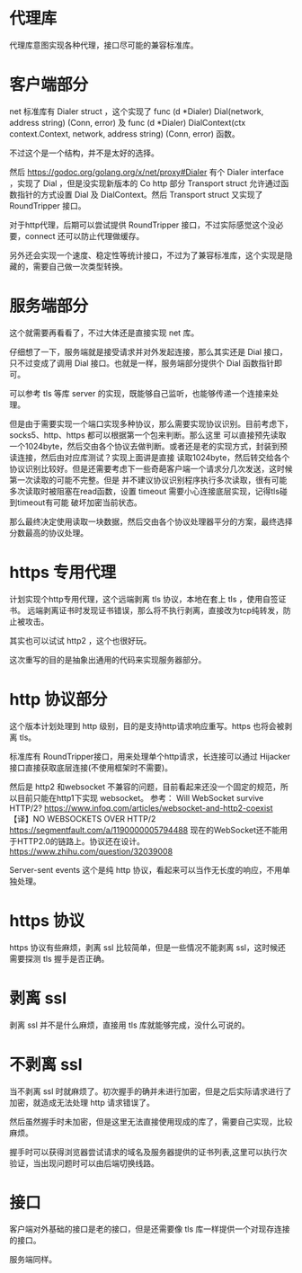  # 代理库

代理库意图实现各种代理，接口尽可能的兼容标准库。


# 客户端部分

net 标准库有 Dialer struct ，这个实现了 func (d *Dialer) Dial(network, address string) (Conn, error) 及 
func (d *Dialer) DialContext(ctx context.Context, network, address string) (Conn, error) 函数。

不过这个是一个结构，并不是太好的选择。

然后 https://godoc.org/golang.org/x/net/proxy#Dialer 有个 Dialer interface ，实现了 Dial ，但是没实现新版本的 Co
http 部分 Transport struct 允许通过函数指针的方式设置 Dial 及 DialContext。然后 Transport struct 又实现了 RoundTripper 接口。

对于http代理，后期可以尝试提供 RoundTripper 接口，不过实际感觉这个没必要，connect 还可以防止代理做缓存。


另外还会实现一个速度、稳定性等统计接口，不过为了兼容标准库，这个实现是隐藏的，需要自己做一次类型转换。

# 服务端部分


这个就需要再看看了，不过大体还是直接实现 net 库。

仔细想了一下，服务端就是接受请求并对外发起连接，那么其实还是 Dial 接口，只不过变成了调用 Dial 接口。也就是一样，服务端部分提供个 
Dial 函数指针即可。

可以参考 tls 等库 server 的实现，既能够自己监听，也能够传递一个连接来处理。

但是由于需要实现一个端口实现多种协议，那么需要实现协议识别。目前考虑下，socks5、http、https 都可以根据第一个包来判断。那么这里
可以直接预先读取一个1024byte，然后交由各个协议去做判断。或者还是老的实现方式，封装到预读连接，然后由对应库测试？实现上面讲是直接
读取1024byte，然后转交给各个协议识别比较好。但是还需要考虑下一些奇葩客户端一个请求分几次发送，这时候 第一次读取的可能不完整。但是
并不建议协议识别程序执行多次读取，很有可能多次读取时被阻塞在read函数，设置 timeout 需要小心连接底层实现，记得tls碰到timeout有可能
破坏加密当前状态。

那么最终决定使用读取一块数据，然后交由各个协议处理器平分的方案，最终选择分数最高的协议处理。


# https 专用代理

计划实现个http专用代理，这个远端剥离 tls 协议，本地在套上 tls ，使用自签证书。
远端剥离证书时发现证书错误，那么将不执行剥离，直接改为tcp纯转发，防止被攻击。

其实也可以试试 http2 ，这个也很好玩。

这次重写的目的是抽象出通用的代码来实现服务器部分。


# http 协议部分

这个版本计划处理到 http 级别，目的是支持http请求响应重写。https 也将会被剥离 tls。

标准库有 RoundTripper接口，用来处理单个http请求，长连接可以通过 Hijacker 接口直接获取底层连接(不使用框架时不需要)。

然后是 http2 和websocket 不兼容的问题，目前看起来还没一个固定的规范，所以目前只能在http1下实现 websocket。
参考：
Will WebSocket survive HTTP/2?  https://www.infoq.com/articles/websocket-and-http2-coexist
【译】NO WEBSOCKETS OVER HTTP/2 https://segmentfault.com/a/1190000005794488
现在的WebSocket还不能用于HTTP2.0的链路上。协议还在设计。 https://www.zhihu.com/question/32039008

Server-sent events 这个是纯 http 协议，看起来可以当作无长度的响应，不用单独处理。


# https 协议

https 协议有些麻烦，剥离 ssl 比较简单，但是一些情况不能剥离 ssl，这时候还需要探测 tls 握手是否正确。

# 剥离 ssl

剥离 ssl 并不是什么麻烦，直接用 tls 库就能够完成，没什么可说的。

# 不剥离 ssl

当不剥离 ssl 时就麻烦了。初次握手的确并未进行加密，但是之后实际请求进行了加密，就造成无法处理 http 请求错误了。

然后虽然握手时未加密，但是这里无法直接使用现成的库了，需要自己实现，比较麻烦。

握手时可以获得浏览器尝试请求的域名及服务器提供的证书列表,这里可以执行次验证，当出现问题时可以由后端切换线路。

# 接口

客户端对外基础的接口是老的接口，但是还需要像 tls 库一样提供一个对现存连接的接口。

服务端同样。